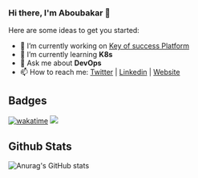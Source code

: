 ### Hi there, I'm Aboubakar 👋


Here are some ideas to get you started:

- 🔭 I’m currently working on [Key of success Platform](https://kofsuccess.com/)
- 🌱 I’m currently learning **K8s**
- 💬 Ask me about **DevOps**
- 📫 How to reach me: [Twitter](https://twitter.com/sidikfaha) | [Linkedin](https://linkedin.com/in/fahasidik) | [Website](https://aboubak.art)

## Badges
[![wakatime](https://wakatime.com/badge/user/32d82b78-7182-435a-bb54-45fb5d27879e.svg)](https://wakatime.com/@sidikfaha) ![](https://komarev.com/ghpvc/?username=sidikfaha)

## Github Stats
![Anurag's GitHub stats](https://github-readme-stats.vercel.app/api?username=sidikfaha&show_icons=true) 

